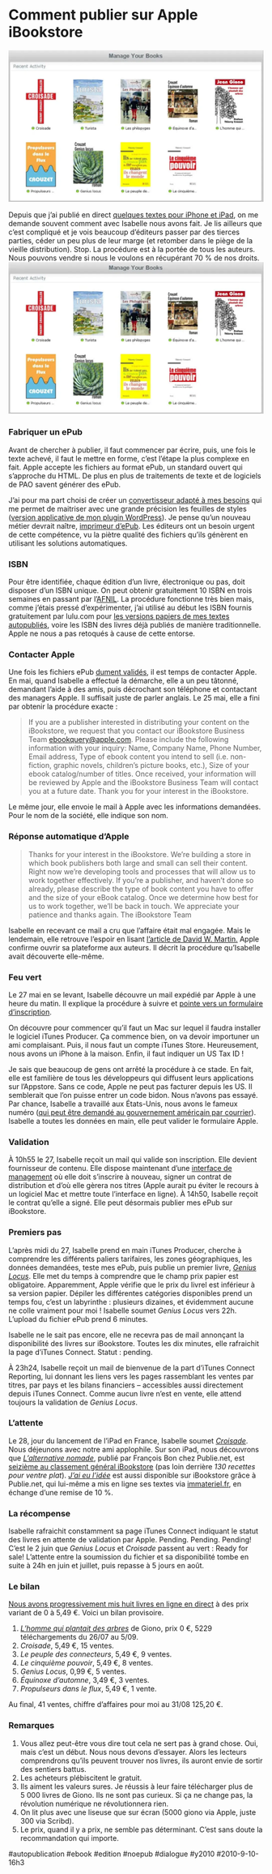 # Comment publier sur Apple iBookstore

![](_i/itunesc.webp)

Depuis que j’ai publié en direct [quelques textes pour iPhone et iPad](../../page/ibooks-store), on me demande souvent comment avec Isabelle nous avons fait. Je lis ailleurs que c’est compliqué et je vois beaucoup d’éditeurs passer par des tierces parties, céder un peu plus de leur marge (et retomber dans le piège de la vieille distribution). Stop. La procédure est à la portée de tous les auteurs. Nous pouvons vendre si nous le voulons en récupérant 70 % de nos droits.
![](_i/itunesc.webp)

### Fabriquer un ePub

Avant de chercher à publier, il faut commencer par écrire, puis, une fois le texte achevé, il faut le mettre en forme, c’est l’étape la plus complexe en fait. Apple accepte les fichiers au format ePub, un standard ouvert qui s’approche du HTML. De plus en plus de traitements de texte et de logiciels de PAO savent générer des ePub.

J’ai pour ma part choisi de créer un [convertisseur adapté à mes besoins](http://lab.tcrouzet.com/epub/) qui me permet de maitriser avec une grande précision les feuilles de styles ([version applicative de mon plugin WordPress](../../page/wp2epub)). Je pense qu’un nouveau métier devrait naître, [imprimeur d’ePub](../8/imprimeur-epub.md). Les éditeurs ont un besoin urgent de cette compétence, vu la piètre qualité des fichiers qu’ils génèrent en utilisant les solutions automatiques.

### ISBN

Pour être identifiée, chaque édition d’un livre, électronique ou pas, doit disposer d’un ISBN unique. On peut obtenir gratuitement 10 ISBN en trois semaines en passant par l’[AFNIL](http://www.afnil.org/default.asp?Info=3). La procédure fonctionne très bien mais, comme j’étais pressé d’expérimenter, j’ai utilisé au début les ISBN fournis gratuitement par lulu.com pour [les versions papiers de mes textes autopubliés](../../page/bibliographie), voire les ISBN des livres déjà publiés de manière traditionnelle. Apple ne nous a pas retoqués à cause de cette entorse.

### Contacter Apple

Une fois les fichiers ePub [dument validés](http://threepress.org/document/epub-validate/), il est temps de contacter Apple. En mai, quand Isabelle a effectué la démarche, elle a un peu tâtonné, demandant l’aide à des amis, puis décrochant son téléphone et contactant des managers Apple. Il suffisait juste de parler anglais. Le 25 mai, elle a fini par obtenir la procédure exacte :

> If you are a publisher interested in distributing your content on the iBookstore, we request that you contact our iBookstore Business Team ebookquery@apple.com. Please include the following information with your inquiry: Name, Company Name, Phone Number, Email address, Type of ebook content you intend to sell (i.e. non-fiction, graphic novels, children’s picture books, etc.), Size of your ebook catalog/number of titles. Once received, your information will be reviewed by Apple and the iBookstore Business Team will contact you at a future date. Thank you for your interest in the iBookstore.

Le même jour, elle envoie le mail à Apple avec les informations demandées. Pour le nom de la société, elle indique son nom.

### Réponse automatique d’Apple

> Thanks for your interest in the iBookstore. We’re building a store in which book publishers both large and small can sell their content. Right now we’re developing tools and processes that will allow us to work together effectively. If you’re a publisher, and haven’t done so already, please describe the type of book content you have to offer and the size of your eBook catalog. Once we determine how best for us to work together, we’ll be back in touch. We appreciate your patience and thanks again. The iBookstore Team

Isabelle en recevant ce mail a cru que l’affaire était mal engagée. Mais le lendemain, elle retrouve l’espoir en lisant [l’article de David W. Martin.](http://www.maclife.com/article/news/apple_reveals_new_service_authors_sell_their_books_directly_ibookstore) Apple confirme ouvrir sa plateforme aux auteurs. Il décrit la procédure qu’Isabelle avait découverte elle-même.

### Feu vert

Le 27 mai en se levant, Isabelle découvre un mail expédié par Apple à une heure du matin. Il explique la procédure à suivre et [pointe vers un formulaire d’inscription](https://itunesconnect.apple.com/WebObjects/iTunesConnect.woa/wa/apply).

On découvre pour commencer qu’il faut un Mac sur lequel il faudra installer le logiciel iTunes Producer. Ça commence bien, on va devoir importuner un ami complaisant. Puis, il nous faut un compte iTunes Store. Heureusement, nous avons un iPhone à la maison. Enfin, il faut indiquer un US Tax ID !

Je sais que beaucoup de gens ont arrêté la procédure à ce stade. En fait, elle est familière de tous les développeurs qui diffusent leurs applications sur l’Appstore. Sans ce code, Apple ne peut pas facturer depuis les US. Il semblerait que l’on puisse entrer un code bidon. Nous n’avons pas essayé. Par chance, Isabelle a travaillé aux États-Unis, nous avons le fameux numéro ([qui peut être demandé au gouvernement américain par courrier](http://www.irs.gov/pub/irs-pdf/fss4.pdf)). Isabelle a toutes les données en main, elle peut valider le formulaire Apple.

### Validation

À 10h55 le 27, Isabelle reçoit un mail qui valide son inscription. Elle devient fournisseur de contenu. Elle dispose maintenant d’une [interface de management](http://itunesconnect.apple.com) où elle doit s’inscrire à nouveau, signer un contrat de distribution et d’où elle gèrera nos titres (Apple aurait pu éviter le recours à un logiciel Mac et mettre toute l’interface en ligne). À 14h50, Isabelle reçoit le contrat qu’elle a signé. Elle peut désormais publier mes ePub sur iBookstore.

### Premiers pas

L’après midi du 27, Isabelle prend en main iTunes Producer, cherche à comprendre les différents paliers tarifaires, les zones géographiques, les données demandées, teste mes ePub, puis publie un premier livre, *[Genius Locus](../../page/genius-locus)*. Elle met du temps à comprendre que le champ prix papier est obligatoire. Apparemment, Apple vérifie que le prix du livrel est inférieur à sa version papier. Dépiler les différentes catégories disponibles prend un temps fou, c’est un labyrinthe : plusieurs dizaines, et évidemment aucune ne colle vraiment pour moi ! Isabelle soumet *Genius Locus* vers 22h. L’upload du fichier ePub prend 6 minutes.

Isabelle ne le sait pas encore, elle ne recevra pas de mail annonçant la disponibilité des livres sur iBookstore. Toutes les dix minutes, elle rafraichit la page d’iTunes Connect. Statut : pending.

À 23h24, Isabelle reçoit un mail de bienvenue de la part d’iTunes Connect Reporting, lui donnant les liens vers les pages rassemblant les ventes par titres, par pays et les bilans financiers – accessibles aussi directement depuis iTunes Connect. Comme aucun livre n’est en vente, elle attend toujours la validation de *Genius Locus*.

### L’attente

Le 28, jour du lancement de l’iPad en France, Isabelle soumet *[Croisade](../../page/la-quatrieme-theorie)*. Nous déjeunons avec notre ami applophile. Sur son iPad, nous découvrons que *[L’alternative nomade](../../books/alternative-nomade.md)*, publié par François Bon chez Publie.net, est [seizième au classement général iBookstore](../5/crouzet-dans-le-top-vente-ipad.md) (pas loin derrière *130 recettes pour ventre plat*). *[J’ai eu l’idée](../../page/id)* est aussi disponible sur iBookstore grâce à Publie.net, qui lui-même a mis en ligne ses textes via [immateriel.fr](http://www.immateriel.fr/), en échange d’une remise de 10 %.

### La récompense

Isabelle rafraichit constamment sa page iTunes Connect indiquant le statut des livres en attente de validation par Apple. Pending. Pending. Pending! C’est le 2 juin que *Genius Locus* et *Croisade* passent au vert : Ready for sale! L’attente entre la soumission du fichier et sa disponibilité tombe en suite à 24h en juin et juillet, puis repasse à 5 jours en août.

### Le bilan

[Nous avons progressivement mis huit livres en ligne en direct](../../page/ibooks-store) à des prix variant de 0 à 5,49 €. Voici un bilan provisoire.

1. [*L’homme qui plantait des arbres*](../7/le-petit-livre-de-la-revolution.md) de Giono, prix 0 €, 5229 téléchargements du 26/07 au 5/09.
2. *Croisade*, 5,49 €, 15 ventes.
3. *Le peuple des connecteurs*, 5,49 €, 9 ventes.
4. *Le cinquième pouvoir*, 5,49 €, 8 ventes.
5. *Genius Locus*, 0,99 €, 5 ventes.
6. *Équinoxe d’automne*, 3,49 €, 3 ventes.
7. *Propulseurs dans le flux*, 5,49 €, 1 vente.

Au final, 41 ventes, chiffre d’affaires pour moi au 31/08 125,20 €.

### Remarques

1. Vous allez peut-être vous dire tout cela ne sert pas à grand chose. Oui, mais c’est un début. Nous nous devons d’essayer. Alors les lecteurs comprendrons qu’ils peuvent trouver nos livres, ils auront envie de sortir des sentiers battus.
2. Les acheteurs plébiscitent le gratuit.
3. Ils aiment les valeurs sures. Je réussis à leur faire télécharger plus de 5 000 livres de Giono. Ils ne sont pas curieux. Si ça ne change pas, la révolution numérique ne révolutionnera rien.
4. On lit plus avec une liseuse que sur écran (5000 giono via Apple, juste 300 via Scribd).
5. Le prix, quand il y a prix, ne semble pas déterminant. C’est sans doute la recommandation qui importe.


#autopublication #ebook #edition #noepub #dialogue #y2010 #2010-9-10-16h3
